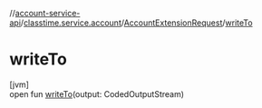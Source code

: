 //[account-service-api](../../../index.md)/[classtime.service.account](../index.md)/[AccountExtensionRequest](index.md)/[writeTo](write-to.md)

# writeTo

[jvm]\
open fun [writeTo](write-to.md)(output: CodedOutputStream)
